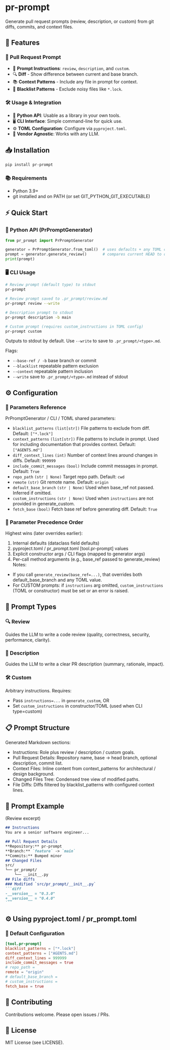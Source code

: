 # pr-prompt

Generate pull request prompts (review, description, or custom) from git diffs, commits, and context files.

## 🚀 Features

### 🤖 Pull Request Prompt
- 📝 **Prompt Instructions**: `review`, `description`, and `custom`.
- 🔍 **Diff** - Show difference between current and base branch.
- 📚 **Context Patterns** - Include any file in prompt for context.
- 🚫 **Blacklist Patterns** - Exclude noisy files like `*.lock`.

### 🛠️ Usage & Integration
- 🐍 **Python API**: Usable as a library in your own tools.
- 🖥️ **CLI Interface**: Simple command-line for quick use.
- ⚙️ **TOML Configuration**: Configure via `pyproject.toml`.
- 👤 **Vendor Agnostic**: Works with any LLM.


## 📥 Installation
```bash
pip install pr-prompt
```

### 📚 Requirements
- Python 3.9+
- git installed and on PATH (or set GIT_PYTHON_GIT_EXECUTABLE)

## ⚡ Quick Start

### 🐍 Python API (PrPromptGenerator)
```python
from pr_prompt import PrPromptGenerator

generator = PrPromptGenerator.from_toml()  # uses defaults + any TOML config
prompt = generator.generate_review()       # compares current HEAD to default base branch
print(prompt)
```

### 🖥️ CLI Usage
```bash
# Review prompt (default type) to stdout
pr-prompt

# Review prompt saved to .pr_prompt/review.md
pr-prompt review --write

# Description prompt to stdout
pr-prompt description -b main

# Custom prompt (requires custom_instructions in TOML config)
pr-prompt custom
```
Outputs to stdout by default. Use `--write` to save to `.pr_prompt/<type>.md`.

Flags:
- `--base-ref / -b` base branch or commit
- `--blacklist` repeatable pattern exclusion
- `--context` repeatable pattern inclusion
- `--write` save to `.pr_prompt/<type>.md` instead of stdout

## ⚙️ Configuration

### 🔧 Parameters Reference
PrPromptGenerator / CLI / TOML shared parameters:
- `blacklist_patterns` `(list[str])` File patterns to exclude from diff. Default: `["*.lock"]`
- `context_patterns` `(list[str])` File patterns to include in prompt. Used for including documentation that provides context. Default: `["AGENTS.md"]`
- `diff_context_lines` `(int)` Number of context lines around changes in diffs. Default: `999999`
- `include_commit_messages` `(bool)` Include commit messages in prompt. Default: `True`
- `repo_path` `(str | None)` Target repo path. Default: `cwd`
- `remote` `(str)` Git remote name. Default: `origin`
- `default_base_branch` `(str | None)` Used when base_ref not passed. Inferred if omitted.
- `custom_instructions` `(str | None)` Used when `instructions` are not provided in generate_custom.
- `fetch_base` `(bool)` Fetch base ref before generating diff. Default: `True`

### 📜 Parameter Precedence Order
Highest wins (later overrides earlier):
1. Internal defaults (dataclass field defaults)
2. pyproject.toml / pr_prompt.toml [tool.pr-prompt] values
3. Explicit constructor args / CLI flags (mapped to generator args)
4. Per-call method arguments (e.g., base_ref passed to generate_review)
Notes:
- If you call `generate_review(base_ref=...)`, that overrides both default_base_branch and any TOML value.
- For CUSTOM prompts: if `instructions` arg omitted, `custom_instructions` (TOML or constructor) must be set or an error is raised.

## 🎯 Prompt Types

### 🔍 Review
Guides the LLM to write a code review (quality, correctness, security, performance, clarity).

### 📝 Description
Guides the LLM to write a clear PR description (summary, rationale, impact).

### 🛠️ Custom
Arbitrary instructions. Requires:
- Pass `instructions=...` in `generate_custom`, OR
- Set `custom_instructions` in constructor/TOML (used when CLI type=custom)

## 📋 Prompt Structure
Generated Markdown sections:
- Instructions: Role plus review / description / custom goals.
- Pull Request Details: Repository name, base -> head branch, optional description, commit list.
- Context Files: Inline content from context_patterns for architectural / design background.
- Changed Files Tree: Condensed tree view of modified paths.
- File Diffs: Diffs filtered by blacklist_patterns with configured context lines.

## 📄 Prompt Example
(Review excerpt)
~~~markdown
## Instructions
You are a senior software engineer...

## Pull Request Details
**Repository:** pr-prompt
**Branch:** `feature` -> `main`
**Commits:** Bumped minor
## Changed Files
src/
└── pr_prompt/
    └── __init__.py
## File diffs
### Modified `src/pr_prompt/__init__.py`
```diff
-__version__ = "0.3.0"
+__version__ = "0.4.0"
```
~~~

## ⚙️ Using pyproject.toml / pr_prompt.toml

### 🔧 Default Configuration
```toml
[tool.pr-prompt]
blacklist_patterns = ["*.lock"]
context_patterns = ["AGENTS.md"]
diff_context_lines = 999999
include_commit_messages = true
# repo_path =
remote = "origin"
# default_base_branch =
# custom_instructions =
fetch_base = true
```

## 🤝 Contributing
Contributions welcome. Please open issues / PRs.

## 📜 License
MIT License (see LICENSE).